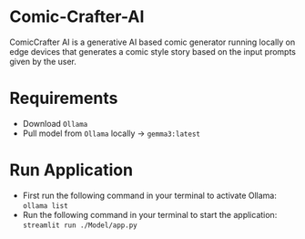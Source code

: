# Comic-Crafter-AI
ComicCrafter AI is a generative AI based comic generator running locally on edge devices that generates a comic style story based on the input prompts given by the user.

# Requirements
- Download `Ollama`
- Pull model from `Ollama` locally -> `gemma3:latest`

# Run Application
- First run the following command in your terminal to activate Ollama: `ollama list`
- Run the following command in your terminal to start the application: `streamlit run ./Model/app.py`